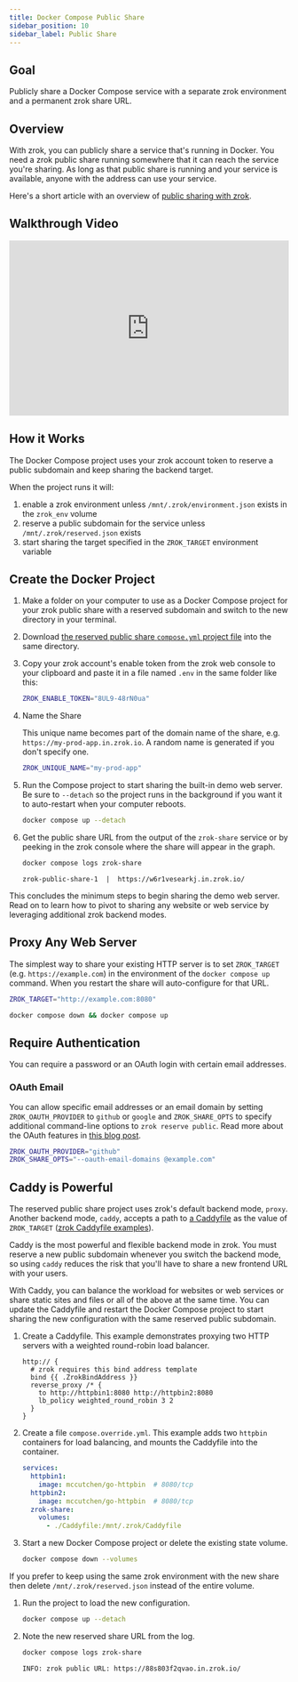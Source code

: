 ```yaml
---
title: Docker Compose Public Share
sidebar_position: 10
sidebar_label: Public Share
---
```


## Goal

Publicly share a Docker Compose service with a separate zrok environment and a permanent zrok share URL.

## Overview

With zrok, you can publicly share a service that's running in Docker. You need a zrok public share running somewhere that it can reach the service you're sharing. As long as that public share is running and your service is available, anyone with the address can use your service.

Here's a short article with an overview of [public sharing with zrok](/concepts/sharing-public.md).

## Walkthrough Video

<iframe width="100%" height="315" src="https://www.youtube.com/embed/ycov--9ZtB4" title="YouTube video player" frameborder="0" allow="accelerometer; autoplay; clipboard-write; encrypted-media; gyroscope; picture-in-picture; web-share" allowfullscreen></iframe>

## How it Works

The Docker Compose project uses your zrok account token to reserve a public subdomain and keep sharing the backend
target.

When the project runs it will:

1. enable a zrok environment unless `/mnt/.zrok/environment.json` exists in the `zrok_env` volume
1. reserve a public subdomain for the service unless `/mnt/.zrok/reserved.json` exists
1. start sharing the target specified in the `ZROK_TARGET` environment variable

## Create the Docker Project

1. Make a folder on your computer to use as a Docker Compose project for your zrok public share with a reserved subdomain and switch to the new directory in your terminal.
1. Download [the reserved public share `compose.yml` project file](pathname:///zrok-public-reserved/compose.yml) into the same directory.
1. Copy your zrok account's enable token from the zrok web console to your clipboard and paste it in a file named `.env` in the same folder like this:

    ```bash title=".env"
    ZROK_ENABLE_TOKEN="8UL9-48rN0ua"
    ```

1. Name the Share

    This unique name becomes part of the domain name of the share, e.g. `https://my-prod-app.in.zrok.io`. A random name is generated if you don't specify one.

    ```bash title=".env"
    ZROK_UNIQUE_NAME="my-prod-app"
    ```

1. Run the Compose project to start sharing the built-in demo web server. Be sure to `--detach` so the project runs in the background if you want it to auto-restart when your computer reboots.

    ```bash
    docker compose up --detach
    ```

1. Get the public share URL from the output of the `zrok-share` service or by peeking in the zrok console where the share will appear in the graph.

    ```bash
    docker compose logs zrok-share
    ```

    ```buttonless title="Output"
    zrok-public-share-1  |  https://w6r1vesearkj.in.zrok.io/
    ```

This concludes the minimum steps to begin sharing the demo web server. Read on to learn how to pivot to sharing any website or web service by leveraging additional zrok backend modes.

## Proxy Any Web Server

The simplest way to share your existing HTTP server is to set `ZROK_TARGET` (e.g. `https://example.com`) in the environment of the `docker compose up` command. When you restart the share will auto-configure for that URL.

```bash title=".env"
ZROK_TARGET="http://example.com:8080"
```

```bash
docker compose down && docker compose up
```

## Require Authentication

You can require a password or an OAuth login with certain email addresses.

### OAuth Email

You can allow specific email addresses or an email domain by setting `ZROK_OAUTH_PROVIDER` to `github` or `google` and
`ZROK_SHARE_OPTS` to specify additional command-line options to `zrok reserve public`. Read more about the OAuth
features in [this blog post](https://blog.openziti.io/the-zrok-oauth-public-frontend).

```bash title=".env"
ZROK_OAUTH_PROVIDER="github"
ZROK_SHARE_OPTS="--oauth-email-domains @example.com"
```

## Caddy is Powerful

The reserved public share project uses zrok's default backend mode, `proxy`. Another backend mode, `caddy`, accepts a path to [a Caddyfile](https://caddyserver.com/docs/caddyfile) as the value of `ZROK_TARGET` ([zrok Caddyfile examples](https://github.com/openziti/zrok/tree/main/etc/caddy)). 

Caddy is the most powerful and flexible backend mode in zrok. You must reserve a new public subdomain whenever you switch the backend mode, so using `caddy` reduces the risk that you'll have to share a new frontend URL with your users. 

With Caddy, you can balance the workload for websites or web services or share static sites and files or all of the above at the same time. You can update the Caddyfile and restart the Docker Compose project to start sharing the new configuration with the same reserved public subdomain.

1. Create a Caddyfile. This example demonstrates proxying two HTTP servers with a weighted round-robin load balancer.

    ```console title="Caddyfile"
    http:// {
      # zrok requires this bind address template
      bind {{ .ZrokBindAddress }}
      reverse_proxy /* {
        to http://httpbin1:8080 http://httpbin2:8080
        lb_policy weighted_round_robin 3 2
      }
    }
    ```

1. Create a file `compose.override.yml`. This example adds two `httpbin` containers for load balancing, and mounts the Caddyfile into the container.

    ```yaml title="compose.override.yml"
    services:
      httpbin1:
        image: mccutchen/go-httpbin  # 8080/tcp
      httpbin2:
        image: mccutchen/go-httpbin  # 8080/tcp
      zrok-share:
        volumes:
          - ./Caddyfile:/mnt/.zrok/Caddyfile
    ```

1. Start a new Docker Compose project or delete the existing state volume. 

    ```bash
    docker compose down --volumes
    ```

  If you prefer to keep using the same zrok environment with the new share then delete `/mnt/.zrok/reserved.json` instead of the entire volume.

1. Run the project to load the new configuration.

    ```bash
    docker compose up --detach
    ```

1. Note the new reserved share URL from the log.

    ```bash
    docker compose logs zrok-share
    ```

    ```buttonless title="Output"
    INFO: zrok public URL: https://88s803f2qvao.in.zrok.io/
    ```
